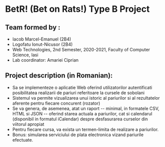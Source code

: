 # BetR! (Bet on Rats!) Type B Project
## Team formed by :
* Iacob Marcel-Emanuel (2B4)
* Logofatu Ionut-Nicusor (2B4)
* Web Technologies, 2nd Semester, 2020-2021, Faculty of Computer Science, Iasi
* Lab coordinator: Amariei Ciprian

## Project description (in Romanian):

 * Sa se implementeze o aplicatie Web oferind utilizatorilor autentificati posibilitatea realizarii de pariuri referitoare la cursele de sobolani
 * Sistemul va permite vizualizarea unui istoric al pariurilor si al rezultatelor aferente pentru fiecare concurent (rozator)
 * Se va genera, de asemenea, atat un raport -- minimal, in formatele CSV, HTML si JSON -- oferind starea actuala a pariurilor, cat si calendarul (disponibil in formatul iCalendar) despre desfasurarea curselor din viitorul apropiat
 * Pentru fiecare cursa, va exista un termen-limita de realizare a pariurilor.
 * Bonus: simularea serviciului de plata electronica vizand pariurile efectuate.



